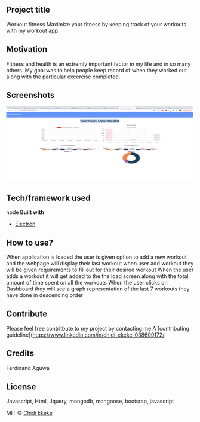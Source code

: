 ## Project title
Workout fitness
Maximize your fitness by keeping track of your workouts with my workout app.
## Motivation
Fitness and health is an extremly important factor in my life and in so many others. My goal was to help people keep record of when they worked out along with the particular excercise completed.
## Screenshots
 <img src="workut-dashboard.png" alt="workoutpic" width="500" height="200">

## Tech/framework used
node
<b>Built with</b>
- [Electron](https://electron.atom.io)


## How to use?
When application is loaded the user is given option to
add a new workout and the webpage will display their last workout 
when user add workout they will be given requirements to fill out for their desired workout
When the user adds a workout it will get added to the the load screen along with the total amount of time spent on all the workouts
When the user clicks on Dashboard they will see a graph representation of the last 7 workouts they have done in descending order


## Contribute

Please feel free contritbute to my project by contacting me  A [contributing guideline](https://www.linkedin.com/in/chidi-ekeke-038609172/
## Credits
Ferdinand Aguwa

## License
Javascript, Html, Jquery, mongodb, mongoose, bootsrap, javascript

MIT © [Chidi Ekeke]()
